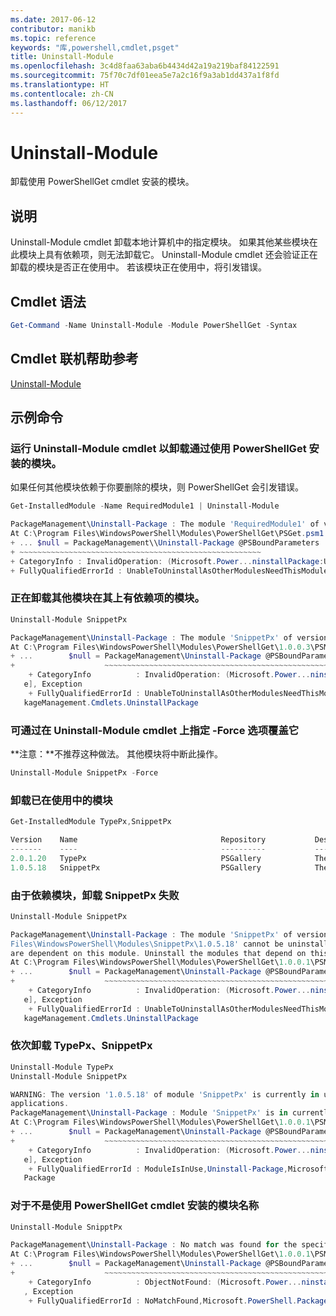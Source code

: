 ```yaml
---
ms.date: 2017-06-12
contributor: manikb
ms.topic: reference
keywords: "库,powershell,cmdlet,psget"
title: Uninstall-Module
ms.openlocfilehash: 3c4d8faa63aba6b4434d42a19a219baf84122591
ms.sourcegitcommit: 75f70c7df01eea5e7a2c16f9a3ab1dd437a1f8fd
ms.translationtype: HT
ms.contentlocale: zh-CN
ms.lasthandoff: 06/12/2017
---
```

<a id="uninstall-module" class="xliff"></a>
# Uninstall-Module

卸载使用 PowerShellGet cmdlet 安装的模块。

<a id="description" class="xliff"></a>
## 说明

Uninstall-Module cmdlet 卸载本地计算机中的指定模块。 如果其他某些模块在此模块上具有依赖项，则无法卸载它。
Uninstall-Module cmdlet 还会验证正在卸载的模块是否正在使用中。 若该模块正在使用中，将引发错误。

<a id="cmdlet-syntax" class="xliff"></a>
## Cmdlet 语法
```powershell
Get-Command -Name Uninstall-Module -Module PowerShellGet -Syntax
```

<a id="cmdlet-online-help-reference" class="xliff"></a>
## Cmdlet 联机帮助参考

[Uninstall-Module](http://go.microsoft.com/fwlink/?LinkId=526864)


<a id="example-commands" class="xliff"></a>
## 示例命令

<a id="run-the-uninstall-module-cmdlet-to-uninstall-a-module-that-you-installed-by-using-powershellget" class="xliff"></a>
###  运行 Uninstall-Module cmdlet 以卸载通过使用 PowerShellGet 安装的模块。
如果任何其他模块依赖于你要删除的模块，则 PowerShellGet 会引发错误。
```powershell
Get-InstalledModule -Name RequiredModule1 | Uninstall-Module

PackageManagement\Uninstall-Package : The module 'RequiredModule1' of version '2.5' in module base folder 'C:\Program Files\WindowsPowerShell\Modules\RequiredModule1\2.5' cannot be uninstalled, because one or more other modules 'ModuleWithDependencies2' are dependent on this module. Uninstall the modules that depend on this module before uninstalling module 'RequiredModule1'.
At C:\Program Files\WindowsPowerShell\Modules\PowerShellGet\PSGet.psm1:1303 char:25
+ ... $null = PackageManagement\\Uninstall-Package @PSBoundParameters
+ ~~~~~~~~~~~~~~~~~~~~~~~~~~~~~~~~~~~~~~~~~~~~~~~~~~~~~~
+ CategoryInfo : InvalidOperation: (Microsoft.Power...ninstallPackage:UninstallPackage) [Uninstall-Package], Exception
+ FullyQualifiedErrorId : UnableToUninstallAsOtherModulesNeedThisModule,Uninstall-Package,Microsoft.PowerShell.PackageManagement.Cmdlets.UninstallPackage
```

<a id="uninstalling-a-module-when-some-other-modules-have-a-dependency-on-it" class="xliff"></a>
### 正在卸载其他模块在其上有依赖项的模块。

```powershell
Uninstall-Module SnippetPx

PackageManagement\Uninstall-Package : The module 'SnippetPx' of version '1.0.5.18' in module base folder 'C:\ProgramFiles\WindowsPowerShell\Modules\SnippetPx\1.0.5.18' cannot be uninstalled, because one or more other modules 'TypePx' are dependent on this module. Uninstall the modules that depend on this module before uninstalling module 'SnippetPx'.
At C:\Program Files\WindowsPowerShell\Modules\PowerShellGet\1.0.0.3\PSModule.psm1:1803 char:21
+ ...        $null = PackageManagement\Uninstall-Package @PSBoundParameters
+                    ~~~~~~~~~~~~~~~~~~~~~~~~~~~~~~~~~~~~~~~~~~~~~~~~~~~~~~
    + CategoryInfo          : InvalidOperation: (Microsoft.Power...ninstallPackage:UninstallPackage) [Uninstall-Packag
   e], Exception
    + FullyQualifiedErrorId : UnableToUninstallAsOtherModulesNeedThisModule,Uninstall-Package,Microsoft.PowerShell.Pac
   kageManagement.Cmdlets.UninstallPackage
```

<a id="you-can-override-this-by-specify--force-option-on-uninstall-module-cmdlet" class="xliff"></a>
### 可通过在 Uninstall-Module cmdlet 上指定 -Force 选项覆盖它
**注意：**不推荐这种做法。 其他模块将中断此操作。

```powershell
Uninstall-Module SnippetPx -Force
```

<a id="uninstall-a-module-which-is-already-in-use" class="xliff"></a>
### 卸载已在使用中的模块

```powershell
Get-InstalledModule TypePx,SnippetPx

Version    Name                                Repository           Description
-------    ----                                ----------           -----------
2.0.1.20   TypePx                              PSGallery            The TypePx module adds properties and methods to...
1.0.5.18   SnippetPx                           PSGallery            The SnippetPx module enhances the snippet experi...
```

<a id="uninstall-snippetpx-fails-due-to-the-dependent-module" class="xliff"></a>
### 由于依赖模块，卸载 SnippetPx 失败

```powershell
Uninstall-Module SnippetPx

PackageManagement\Uninstall-Package : The module 'SnippetPx' of version '1.0.5.18' in module base folder 'C:\Program
Files\WindowsPowerShell\Modules\SnippetPx\1.0.5.18' cannot be uninstalled, because one or more other modules 'TypePx'
are dependent on this module. Uninstall the modules that depend on this module before uninstalling module 'SnippetPx'.
At C:\Program Files\WindowsPowerShell\Modules\PowerShellGet\1.0.0.1\PSModule.psm1:1914 char:21
+ ...        $null = PackageManagement\Uninstall-Package @PSBoundParameters
+                    ~~~~~~~~~~~~~~~~~~~~~~~~~~~~~~~~~~~~~~~~~~~~~~~~~~~~~~
    + CategoryInfo          : InvalidOperation: (Microsoft.Power...ninstallPackage:UninstallPackage) [Uninstall-Packag
   e], Exception
    + FullyQualifiedErrorId : UnableToUninstallAsOtherModulesNeedThisModule,Uninstall-Package,Microsoft.PowerShell.Pac
   kageManagement.Cmdlets.UninstallPackage
```

<a id="uninstall-typepx-then-uninstall-the-snippetpx" class="xliff"></a>
### 依次卸载 TypePx、SnippetPx

```powershell
Uninstall-Module TypePx
Uninstall-Module SnippetPx

WARNING: The version '1.0.5.18' of module 'SnippetPx' is currently in use. Retry the operation after closing the
applications.
PackageManagement\Uninstall-Package : Module 'SnippetPx' is in currently in use.
At C:\Program Files\WindowsPowerShell\Modules\PowerShellGet\1.0.0.1\PSModule.psm1:1914 char:21
+ ...        $null = PackageManagement\Uninstall-Package @PSBoundParameters
+                    ~~~~~~~~~~~~~~~~~~~~~~~~~~~~~~~~~~~~~~~~~~~~~~~~~~~~~~
    + CategoryInfo          : InvalidOperation: (Microsoft.Power...ninstallPackage:UninstallPackage) [Uninstall-Packag
   e], Exception
    + FullyQualifiedErrorId : ModuleIsInUse,Uninstall-Package,Microsoft.PowerShell.PackageManagement.Cmdlets.Uninstall
   Package
```


<a id="for-a-module-name-which-is-not-installed-using-powershellget-cmdlets" class="xliff"></a>
### 对于不是使用 PowerShellGet cmdlet 安装的模块名称

```powershell
Uninstall-Module SnipptPx

PackageManagement\Uninstall-Package : No match was found for the specified search criteria and module names 'SnipptPx'.
At C:\Program Files\WindowsPowerShell\Modules\PowerShellGet\1.0.0.1\PSModule.psm1:1914 char:21
+ ...        $null = PackageManagement\Uninstall-Package @PSBoundParameters
+                    ~~~~~~~~~~~~~~~~~~~~~~~~~~~~~~~~~~~~~~~~~~~~~~~~~~~~~~
    + CategoryInfo          : ObjectNotFound: (Microsoft.Power...ninstallPackage:UninstallPackage) [Uninstall-Package]
   , Exception
    + FullyQualifiedErrorId : NoMatchFound,Microsoft.PowerShell.PackageManagement.Cmdlets.UninstallPackage
```

